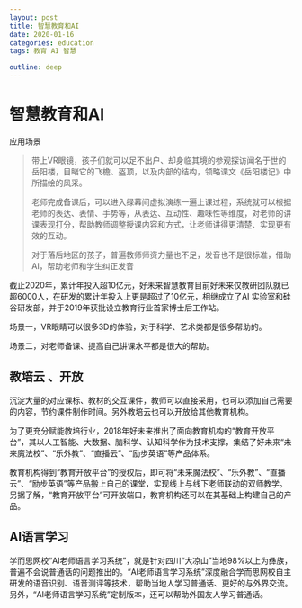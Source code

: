 ```yaml
---
layout: post
title: 智慧教育和AI
date: 2020-01-16
categories: education
tags: 教育 AI 智慧

outline: deep
---
```


# 智慧教育和AI

应用场景
> 带上VR眼镜，孩子们就可以足不出户、却身临其境的参观探访闻名于世的岳阳楼，目睹它的飞檐、盔顶，以及内部的结构，领略课文《岳阳楼记》中所描绘的风采。
>
> 老师完成备课后，可以进入绿幕间虚拟演练一遍上课过程，系统就可以根据老师的表达、表情、手势等，从表达、互动性、趣味性等维度，对老师的讲课表现打分，帮助教师调整授课内容和方式，让老师讲得更清楚、实现更有效的互动。
>
> 对于落后地区的孩子，普遍教师师资力量也不足，发音也不是很标准，借助AI，帮助老师和学生纠正发音

截止2020年，累计年投入超10亿元，好未来智慧教育目前好未来仅教研团队就已超6000人，在研发的累计年投入上更是超过了10亿元，相继成立了AI 实验室和硅谷研发部，并于2019年获批设立教育行业首家博士后工作站。

场景一，VR眼睛可以很多3D的体验，对于科学、艺术类都是很多帮助的。

场景二，对老师备课、提高自己讲课水平都是很大的帮助。

## 教培云 、开放

沉淀大量的对应课标、教材的交互课件，教师可以直接采用，也可以添加自己需要的内容，节约课件制作时间。另外教培云也可以开放给其他教育机构。

为了更充分赋能教培行业，2018年好未来推出了面向教育机构的“教育开放平台”，其以人工智能、大数据、脑科学、认知科学作为技术支撑，集结了好未来“未来魔法校”、“乐外教”、“直播云”、“励步英语”等产品体系。

教育机构得到“教育开放平台”的授权后，即可将“未来魔法校”、“乐外教”、“直播云”、“励步英语”等产品搬上自己的课堂，实现线上与线下老师联动的双师教学。另据了解，“教育开放平台”可开放端口，教育机构还可以在其基础上构建自己的产品。

## AI语言学习

学而思网校“AI老师语言学习系统”，就是针对四川“大凉山”当地98%以上为彝族，普遍不会说普通话的问题推出的。“AI老师语言学习系统”深度融合学而思网校自主研发的语音识别、语音测评等技术，帮助当地人学习普通话、更好的与外界交流。另外，“AI老师语言学习系统”定制版本，还可以帮助外国友人学习普通话。
